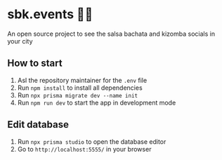 # sbk.events 💃🕺

An open source project to see the salsa bachata and kizomba socials in your city

## How to start

1. Asl the repository maintainer for the `.env` file
2. Run `npm install` to install all dependencies
3. Run `npx prisma migrate dev --name init`
4. Run `npm run dev` to start the app in development mode

## Edit database

1. Run `npx prisma studio` to open the database editor
2. Go to `http://localhost:5555/` in your browser
